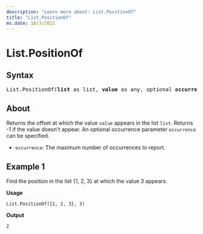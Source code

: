 ```yaml
---
description: "Learn more about: List.PositionOf"
title: "List.PositionOf"
ms.date: 10/7/2022
---
```

# List.PositionOf

## Syntax

<pre>
List.PositionOf(<b>list</b> as list, <b>value</b> as any, optional <b>occurrence</b> as nullable number, optional <b>equationCriteria</b> as any) as any
</pre>
  
## About

Returns the offset at which the value `value` appears in the list `list`. Returns -1 if the value doesn't appear. An optional occurrence parameter `occurrence` can be specified.

* `occurrence`: The maximum number of occurrences to report.

## Example 1

Find the position in the list {1, 2, 3} at which the value 3 appears.

**Usage**

```powerquery-m
List.PositionOf({1, 2, 3}, 3)
```

**Output**

`2`
